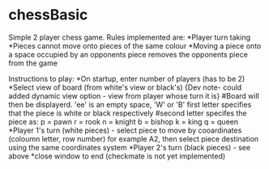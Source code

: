 # chessBasic
Simple 2 player chess game.
Rules implemented are:
*Player turn taking
*Pieces cannot move onto pieces of the same colour
*Moving a piece onto a space occupied by an opponents piece removes the opponents piece from the game

Instructions to play:
*On startup, enter number of players (has to be 2)
*Select view of board (from white's view or black's) {Dev note- could added dynamic view option - view from player whose turn it is}
#Board will then be displayerd. 'ee' is an empty space, 'W' or 'B' first letter specifies that the piece is white or black respectively
#second letter specifes the piece as:
    p = pawn
    r = rook
    n = knight
    b = bishop
    k = king
    q = queen
*Player 1's turn (white pieces) - select piece to move by cooardinates (coloumn letter, row number) for example A2, then select piece destination using the same coordinates system
*Player 2's turn (black pieces) - see above
*close window to end (checkmate is not yet implemented)
